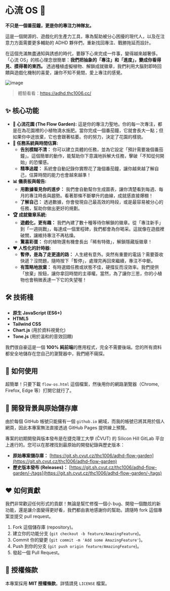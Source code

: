 # **心流 OS 🌊**

**不只是一個番茄鐘，更是你的專注力神隊友。**

這是一個開源的、遊戲化的生產力工具，專為幫助被分心困擾的現代人，以及在注意力方面需要更多輔助的 ADHD 夥伴們，重新找回專注、戰勝拖延而設計。

在這個充滿無盡通知與誘惑的時代，要靜下心來完成一件事，變得越來越奢侈。「心流 OS」的核心理念很簡單：**我們把抽象的「專注」和「進度」，變成你看得見、摸得著的東西。** 透過種植虛擬植物、解鎖成就徽章，我們利用大腦對即時回饋與遊戲化機制的喜愛，讓你不知不覺間，愛上專注的感覺。

![image](https://github.com/user-attachments/assets/efcf6106-8974-4d08-b3fd-48e11c707bc5)

> 體驗看看：https://adhd.thc1006.cc/

## **✨ 核心功能**

* **🍅 心流花園 (The Flow Garden):** 這是你的專注力聖地。你的每一次專注，都是在為花園裡的小植物澆水施肥。當你完成一個番茄鐘，它就會長大一點；但如果你中途放棄，它也會跟著枯萎。你的努力，決定了花園的樣貌。
* **🎯 任務系統與時間估算:**
    * **告別模糊不清：** 你可以建立具體的任務，並為它設定「預計需要幾個番茄鐘」。這個簡單的動作，能幫助你下意識地拆解大任務，擊破「不知從何開始」的恐懼感。
    * **精準追蹤：** 系統會自動記錄你實際花了幾個番茄鐘，讓你越來越了解自己，估算時間的能力也會越來越準！
* **📊 儀表板與報告:**
    * **用數據看見你的進步：** 我們會自動幫你生成圖表，讓你清楚看到每週、每月的專注時長與趨勢。看著那條不斷攀升的曲線，成就感直接爆棚！
    * **了解自己：** 透過數據，你會發現自己最高效的時段，或是最容易被分心的任務，幫助你做出更好的規劃。
* **🏆 成就徽章系統:**
    * **遊戲化，更有趣：** 我們內建了數十種等待你解鎖的徽章。從「專注新手」到「一週挑戰」，每達成一個里程碑，我們都會為你喝采。這就像在遊戲裡破關，讓維持專注不再枯燥。
    * **驚喜彩蛋：** 你的植物還有機會長出「稀有特徵」，解鎖隱藏版徽章！
* **❤️ 人性化的計時器:**
    * **暫停，是為了走更遠的路：** 人生總有意外。突然有重要的電話？需要簽收快遞？沒問題，隨時按下「暫停」，處理完再回來繼續，專注不中斷。
    * **有策略地放棄：** 有時選錯任務或狀態不佳，硬撐反而沒效率。我們提供「放棄」按鈕，讓你拿回時間的主導權。當然，為了讓你三思，你的小植物也會稍微表達一下它的失望喔！

## **🛠️ 技術棧**

* **原生 JavaScript (ES6+)**
* **HTML5**
* **Tailwind CSS**
* **Chart.js** (用於資料視覺化)
* **Tone.js** (用於溫和的音效回饋)

我們很自豪這是一個 **100% 純前端**的應用程式，完全不需要後端。您的所有資料都安全地儲存在您自己的瀏覽器中，我們絕不窺探。

## **🚀 如何使用**

超簡單！只要下載 `flow-os.html` 這個檔案，然後用你的網路瀏覽器（Chrome, Firefox, Edge 等）打開它就行了。

## **📝 開發背景與原始儲存庫**

由於每個 GitHub 帳號只能擁有一個 `github.io` 網域，而我的帳號已將其用於個人網頁，因此本專案無法直接透過 GitHub Pages 提供線上預覽。

專案的初期開發與版本發布是在捷克理工大學 (ČVUT) 的 Silicon Hill GitLab 平台上進行的。您可以在那裡找到最原始的開發紀錄與歷史版本：

* **原始專案儲存庫：** [https://git.sh.cvut.cz/thc1006/adhd-flow-garden](https://git.sh.cvut.cz/thc1006/adhd-flow-garden)
* **歷史版本發布 (Releases)：** [https://git.sh.cvut.cz/thc1006/adhd-flow-garden/-/tags](https://git.sh.cvut.cz/thc1006/adhd-flow-garden/-/tags)

## **❤️ 如何貢獻**

我們非常歡迎任何形式的貢獻！無論是幫忙修復一個小 bug、開發一個酷炫的新功能，還是讓介面變得更好看，我們都由衷地感謝你的幫助。請隨時 fork 這個專案並提交 pull request。

1.  Fork 這個儲存庫 (repository)。
2.  建立你的功能分支 (`git checkout -b feature/AmazingFeature`)。
3.  Commit 你的變更 (`git commit -m 'Add some AmazingFeature'`)。
4.  Push 到你的分支 (`git push origin feature/AmazingFeature`)。
5.  發起一個 Pull Request。

## **📄 授權條款**

本專案採用 **MIT 授權條款**。詳情請見 `LICENSE` 檔案。
